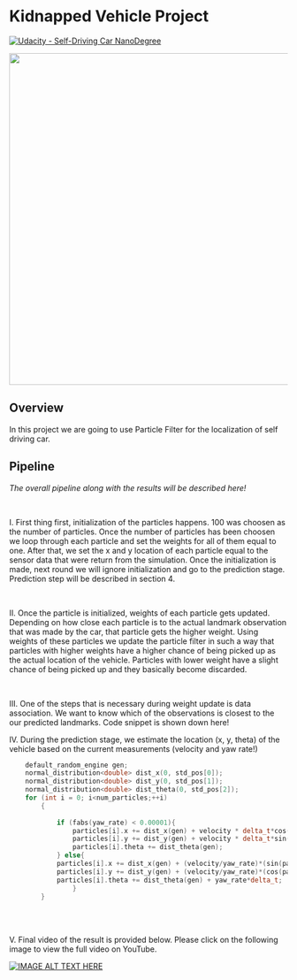 # Kidnapped Vehicle Project

[![Udacity - Self-Driving Car NanoDegree](https://s3.amazonaws.com/udacity-sdc/github/shield-carnd.svg)](http://www.udacity.com/drive)



<p align="center">
<img src="https://j.gifs.com/L8DDWg.gif" width = "600" />
</p>


Overview
---


In this project we are going to use Particle Filter for the localization of self driving car.


Pipeline
---


*The overall pipeline along with the results will be described here!*

<br>

I. First thing first, initialization of the particles happens. 100 was choosen as the number of particles. Once the number of particles has been choosen we loop through each particle and set the weights for all of them equal to one. After that, we set the x and y location of each particle equal to the sensor data that were return from the simulation. Once the initialization is made, next round we will ignore initialization and go to the prediction stage. Prediction step will be described in section 4.


</br>


II. Once the particle is initialized, weights of each particle gets updated. Depending on how close each particle is to the actual landmark observation that was made by the car, that particle gets the higher weight. Using weights of these particles we update the particle filter in such a way that particles with higher weights have a higher chance of being picked up as the actual location of the vehicle. Particles with lower weight have a slight chance of being picked up and they basically become discarded.


</br>

III. One of the steps that is necessary during weight update is data association. We want to know which of the observations is closest to the our predicted landmarks. Code snippet is shown down here!


IV. During the prediction stage, we estimate the location (x, y, theta) of the vehicle based on the current measurements (velocity and yaw rate!)
</br>
```cpp
	default_random_engine gen;
	normal_distribution<double> dist_x(0, std_pos[0]);
    normal_distribution<double> dist_y(0, std_pos[1]);
    normal_distribution<double> dist_theta(0, std_pos[2]);
	for (int i = 0; i<num_particles;++i) 
	    {
	    	
			if (fabs(yaw_rate) < 0.00001){
				particles[i].x += dist_x(gen) + velocity * delta_t*cos(particles[i].theta);
				particles[i].y += dist_y(gen) + velocity * delta_t*sin(particles[i].theta);
				particles[i].theta += dist_theta(gen);
			} else{
	    	particles[i].x += dist_x(gen) + (velocity/yaw_rate)*(sin(particles[i].theta+yaw_rate*delta_t)-sin(particles[i].theta));
	    	particles[i].y += dist_y(gen) + (velocity/yaw_rate)*(cos(particles[i].theta)-cos(particles[i].theta+yaw_rate*delta_t));
	    	particles[i].theta += dist_theta(gen) + yaw_rate*delta_t;
	    		}
	    }
```
</br>

</br>


V. Final video of the result is provided below. Please click on the following image to view the full video on YouTube. 
</br>

[![IMAGE ALT TEXT HERE](https://img.youtube.com/vi/hbE6PVQkkWI/0.jpg)](https://www.youtube.com/watch?v=hbE6PVQkkWI)

</br>
<br></br>